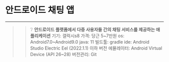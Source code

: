# 안드로이드 채팅 앱
---

>> ❔  __안드로이드 플랫폼에서 다중 사용자들 간의 채팅 서비스를 제공하는 애플리케이션__
	기기: 갤럭시s8
	가격: 당근 5~7만원
	os: Android7.0~Android9.0
	java: 11
	빌드툴: gradle
	ide: Android Studio Electric Eel (2022.1.1) 이하 버전
	에뮬레이터: Android Virtual Device (API 26~28)
	버전관리: Git

